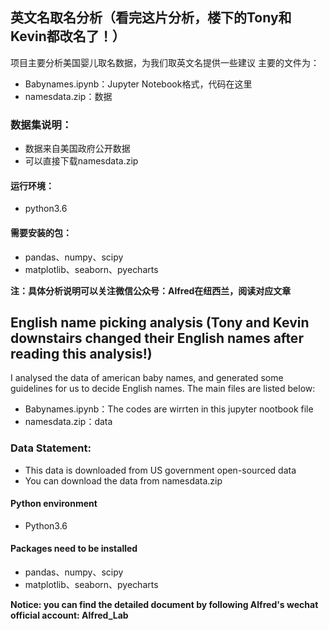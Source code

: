 ## 英文名取名分析（看完这片分析，楼下的Tony和Kevin都改名了！）

项目主要分析美国婴儿取名数据，为我们取英文名提供一些建议
主要的文件为：
- Babynames.ipynb：Jupyter Notebook格式，代码在这里
- namesdata.zip：数据

### 数据集说明：
- 数据来自美国政府公开数据
- 可以直接下载namesdata.zip

#### 运行环境：
- python3.6

#### 需要安装的包：
- pandas、numpy、scipy
- matplotlib、seaborn、pyecharts

**注：具体分析说明可以关注微信公众号：Alfred在纽西兰，阅读对应文章**


## English name picking analysis (Tony and Kevin downstairs changed their English names after reading this analysis!)

I analysed the data of american baby names, and generated some guidelines for us to decide English names.
The main files are listed below:
- Babynames.ipynb：The codes are wirrten in this jupyter nootbook file
- namesdata.zip：data


### Data Statement:
- This data is downloaded from US government open-sourced data
- You can download the data from namesdata.zip

#### Python environment
- Python3.6

#### Packages need to be installed
- pandas、numpy、scipy
- matplotlib、seaborn、pyecharts

**Notice: you can find the detailed document by following Alfred's wechat official account: Alfred_Lab**

